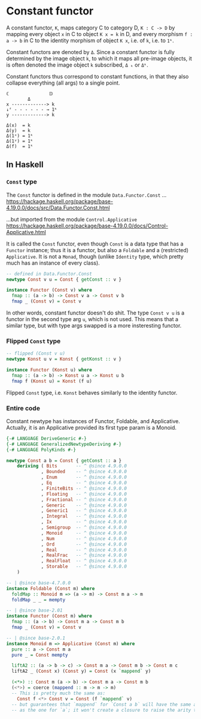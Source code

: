 # Constant functor

A constant functor, `K`, maps category C to category D, `K : C -> D` by mapping every object `x` in C to object `K x = k` in D, and every morphism `f : a -> b` in C to the identity morphism of object `K x`, i.e. of `k`, i.e. to `1ᵏ`.

Constant functors are denoted by `Δ`. Since a constant functor is fully determined by the image object `k`, to which it maps all pre-image objects, it is often denoted the image object `k` subscribed, `Δ ₖ` or `Δᵏ`.

Constant functors thus correspond to constant functions, in that they also collapse everything (all args) to a single point.

```
ℂ               𝔻
        Δ
x -------------> k
↓ᶠ - - - - - - → 1ᵏ
y -------------> k

Δ(x)  = k
Δ(y)  = k
Δ(1ˣ) = 1ᵏ
Δ(1ʸ) = 1ᵏ
Δ(f)  = 1ᵏ
```

## In Haskell

### `Const` type

The `Const` functor is defined in the module `Data.Functor.Const` ...
https://hackage.haskell.org/package/base-4.19.0.0/docs/src/Data.Functor.Const.html

...but imported from the module `Control.Applicative`
https://hackage.haskell.org/package/base-4.19.0.0/docs/Control-Applicative.html


It is called the `Const` functor, even though `Const` is a data type that has a `Functor` instance; thus it is a functor, but also a `Foldable` and a (restricted) `Applicative`. It is not a `Monad`, though (unlike `Identity` type, which pretty much has an instance of every class).

```hs
-- defined in Data.Functor.Const
newtype Const v u = Const { getConst :: v }

instance Functor (Const v) where
  fmap :: (a -> b) -> Const v a -> Const v b
  fmap _ (Const v) = Const v
```

In other words, constant functor doesn't do shit. The type `Const v u` is a functor in the second type arg `u`, which is not used. This means that a similar type, but with type args swapped is a more insteresting functor.

### Flipped `Const` type

```hs
-- flipped (Const v u)
newtype Konst u v = Konst { getKonst :: v }

instance Functor (Konst u) where
  fmap :: (a -> b) -> Konst u a -> Konst u b
  fmap f (Konst u) = Konst (f u)
```

Flipped `Const` type, i.e. `Konst` behaves similarly to the identity functor.


### Entire code

Constant newtype has instances of Functor, Foldable, and Applicative. Actually, it is an Applicative provided its first type param is a Monoid.

```hs
{-# LANGUAGE DeriveGeneric #-}
{-# LANGUAGE GeneralizedNewtypeDeriving #-}
{-# LANGUAGE PolyKinds #-}

newtype Const a b = Const { getConst :: a }
    deriving ( Bits       -- ^ @since 4.9.0.0
             , Bounded    -- ^ @since 4.9.0.0
             , Enum       -- ^ @since 4.9.0.0
             , Eq         -- ^ @since 4.9.0.0
             , FiniteBits -- ^ @since 4.9.0.0
             , Floating   -- ^ @since 4.9.0.0
             , Fractional -- ^ @since 4.9.0.0
             , Generic    -- ^ @since 4.9.0.0
             , Generic1   -- ^ @since 4.9.0.0
             , Integral   -- ^ @since 4.9.0.0
             , Ix         -- ^ @since 4.9.0.0
             , Semigroup  -- ^ @since 4.9.0.0
             , Monoid     -- ^ @since 4.9.0.0
             , Num        -- ^ @since 4.9.0.0
             , Ord        -- ^ @since 4.9.0.0
             , Real       -- ^ @since 4.9.0.0
             , RealFrac   -- ^ @since 4.9.0.0
             , RealFloat  -- ^ @since 4.9.0.0
             , Storable   -- ^ @since 4.9.0.0
    )

-- | @since base-4.7.0.0
instance Foldable (Const m) where
  foldMap :: Monoid m => (a -> m) -> Const m a -> m
  foldMap _ _ = mempty

-- | @since base-2.01
instance Functor (Const m) where
  fmap :: (a -> b) -> Const m a -> Const m b
  fmap _ (Const v) = Const v

-- | @since base-2.0.1
instance Monoid m => Applicative (Const m) where
  pure :: a -> Const m a
  pure _ = Const mempty

  liftA2 :: (a -> b -> c) -> Const m a -> Const m b -> Const m c
  liftA2 _ (Const x) (Const y) = Const (x `mappend` y)

  (<*>) :: Const m (a -> b) -> Const m a -> Const m b
  (<*>) = coerce (mappend :: m -> m -> m)
  -- This is pretty much the same as:
    Const f <*> Const v = Const (f `mappend` v)
  -- but guarantees that `mappend` for `Const a b` will have the same arity
  -- as the one for `a`; it won't create a closure to raise the arity to 2.
```
